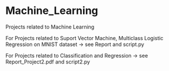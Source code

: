 # Machine_Learning
Projects related to Machine Learning 

For Projects related to Suport Vector Machine, Multiclass Logistic Regression on MNIST dataset -> see Report and script.py 

For Projects related to Classification and Regression -> see Report_Project2.pdf and script2.py
